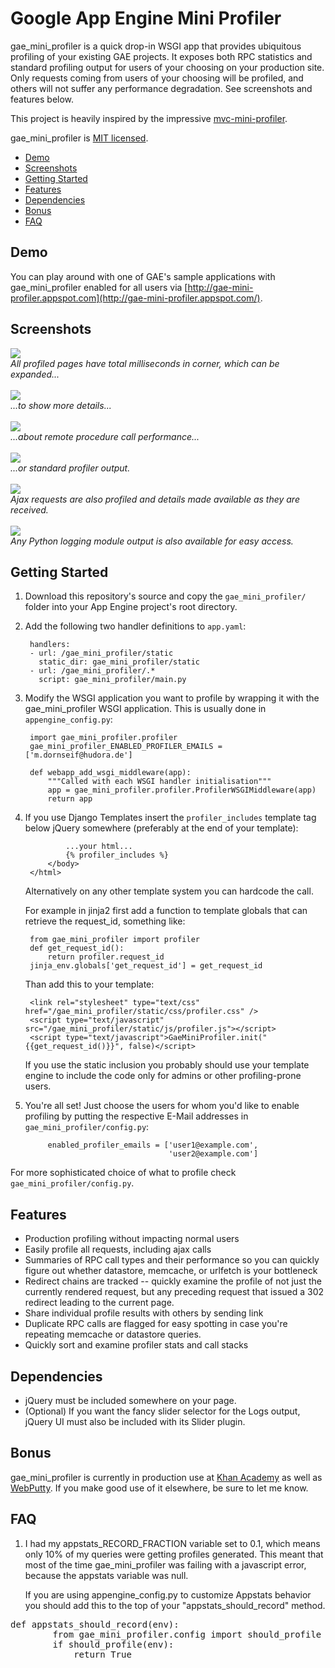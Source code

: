 # Google App Engine Mini Profiler

gae_mini_profiler is a quick drop-in WSGI app that provides ubiquitous profiling of your existing GAE projects. It exposes both RPC statistics and standard profiling output for users of your choosing on your production site. Only requests coming from users of your choosing will be profiled, and others will not suffer any performance degradation. See screenshots and features below.

This project is heavily inspired by the impressive [mvc-mini-profiler](http://code.google.com/p/mvc-mini-profiler/).

gae_mini_profiler is [MIT licensed](http://en.wikipedia.org/wiki/MIT_License).

* <a href="#demo">Demo</a>
* <a href="#screens">Screenshots</a>
* <a href="#start">Getting Started</a>
* <a href="#features">Features</a>
* <a href="#dependencies">Dependencies</a>
* <a href="#bonus">Bonus</a>
* <a href="#faq">FAQ</a>

## <a name="demo">Demo</a>

You can play around with one of GAE's sample applications with gae_mini_profiler enabled for all users via [http://gae-mini-profiler.appspot.com](http://gae-mini-profiler.appspot.com/).

## <a name="screens">Screenshots</a>

<img src="http://gae-mini-profiler.appspot.com/images/gae-mini-profiler/corner.png"/><br/><em>All profiled pages have total milliseconds in corner, which can be expanded...</em><br/><br/>
<img src="http://gae-mini-profiler.appspot.com/images/gae-mini-profiler/expanded.png"/><br/><em>...to show more details...</em><br/><br/>
<img src="http://gae-mini-profiler.appspot.com/images/gae-mini-profiler/rpc.png"/><br/><em>...about remote procedure call performance...</em><br/><br/>
<img src="http://gae-mini-profiler.appspot.com/images/gae-mini-profiler/profile.png"/><br/><em>...or standard profiler output.</em><br/><br/>
<img src="http://gae-mini-profiler.appspot.com/images/gae-mini-profiler/ajax-corner.png?test"/><br/><em>Ajax requests are also profiled and details made available as they are received.</em><br/><br/>
<img src="http://i.imgur.com/SG0dp.png"/><br/><em>Any Python logging module output is also available for easy access.</em>

## <a name="start">Getting Started</a>

1. Download this repository's source and copy the `gae_mini_profiler/` folder into your App Engine project's root directory.

2. Add the following two handler definitions to `app.yaml`:

        handlers:
        - url: /gae_mini_profiler/static
          static_dir: gae_mini_profiler/static
        - url: /gae_mini_profiler/.*
          script: gae_mini_profiler/main.py

3. Modify the WSGI application you want to profile by wrapping it with the gae_mini_profiler WSGI application. This is usually done in `appengine_config.py`:

        import gae_mini_profiler.profiler
        gae_mini_profiler_ENABLED_PROFILER_EMAILS = ['m.dornseif@hudora.de']

        def webapp_add_wsgi_middleware(app):
            """Called with each WSGI handler initialisation"""
            app = gae_mini_profiler.profiler.ProfilerWSGIMiddleware(app)
            return app

4. If you use Django Templates insert the `profiler_includes` template tag below jQuery somewhere (preferably at the end of your template):

                ...your html...
                {% profiler_includes %}
            </body>
        </html>

    Alternatively on any other template system you can hardcode the call.
    
    For example in jinja2 first add a function to template globals that can retrieve the request_id, something like:
    
        from gae_mini_profiler import profiler
        def get_request_id():
            return profiler.request_id
        jinja_env.globals['get_request_id'] = get_request_id

    Than add this to your template:

        <link rel="stylesheet" type="text/css" href="/gae_mini_profiler/static/css/profiler.css" />
        <script type="text/javascript" src="/gae_mini_profiler/static/js/profiler.js"></script>
        <script type="text/javascript">GaeMiniProfiler.init("{{get_request_id()}}", false)</script>

    If you use the static inclusion you probably should use your template engine to include the code only
for admins or other profiling-prone users.

5. You're all set! Just choose the users for whom you'd like to enable profiling by putting the respective E-Mail addresses in `gae_mini_profiler/config.py`:

            enabled_profiler_emails = ['user1@example.com',
                                       'user2@example.com']

For more sophisticated choice of what to profile check `gae_mini_profiler/config.py`.


## <a name="features">Features</a>

* Production profiling without impacting normal users
* Easily profile all requests, including ajax calls
* Summaries of RPC call types and their performance so you can quickly figure out whether datastore, memcache, or urlfetch is your bottleneck
* Redirect chains are tracked -- quickly examine the profile of not just the currently rendered request, but any preceding request that issued a 302 redirect leading to the current page.
* Share individual profile results with others by sending link
* Duplicate RPC calls are flagged for easy spotting in case you're repeating memcache or datastore queries.
* Quickly sort and examine profiler stats and call stacks

## <a name="dependencies">Dependencies</a>

* jQuery must be included somewhere on your page.
* (Optional) If you want the fancy slider selector for the Logs output, jQuery UI must also be included with its Slider plugin.

## <a name="bonus">Bonus</a>

gae_mini_profiler is currently in production use at [Khan Academy](http://khanacademy.org) as well as [WebPutty](http://www.webputty.net). If you make good use of it elsewhere, be sure to let me know.

## <a name="faq">FAQ</a>

1. I had my appstats_RECORD_FRACTION variable set to 0.1, which means only 10% of my queries were getting profiles generated.  This meant that most of the time gae_mini_profiler was failing with a javascript error, because the appstats variable was null.

    If you are using appengine_config.py to customize Appstats behavior you should add this to the top of your "appstats_should_record" method.
<pre>def appstats_should_record(env):
        from gae_mini_profiler.config import should_profile
        if should_profile(env):
            return True
</pre>
